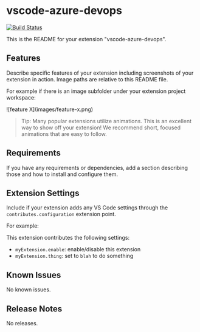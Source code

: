 # vscode-azure-devops

[![Build Status](https://travis-ci.org/bvwells/vscode-azure-devops.svg?branch=master)](https://travis-ci.org/bvwells/vscode-azure-devops)

This is the README for your extension "vscode-azure-devops".

## Features

Describe specific features of your extension including screenshots of your extension in action. Image paths are relative to this README file.

For example if there is an image subfolder under your extension project workspace:

\!\[feature X\]\(images/feature-x.png\)

> Tip: Many popular extensions utilize animations. This is an excellent way to show off your extension! We recommend short, focused animations that are easy to follow.

## Requirements

If you have any requirements or dependencies, add a section describing those and how to install and configure them.

## Extension Settings

Include if your extension adds any VS Code settings through the `contributes.configuration` extension point.

For example:

This extension contributes the following settings:

* `myExtension.enable`: enable/disable this extension
* `myExtension.thing`: set to `blah` to do something

## Known Issues

No known issues.

## Release Notes

No releases.
